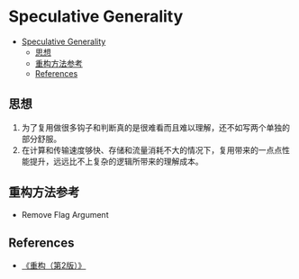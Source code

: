 # Speculative Generality

<!-- TOC -->

- [Speculative Generality](#speculative-generality)
    - [思想](#思想)
    - [重构方法参考](#重构方法参考)
    - [References](#references)

<!-- /TOC -->


## 思想
1. 为了复用做很多钩子和判断真的是很难看而且难以理解，还不如写两个单独的部分舒服。
2. 在计算和传输速度够快、存储和流量消耗不大的情况下，复用带来的一点点性能提升，远远比不上复杂的逻辑所带来的理解成本。


## 重构方法参考
* Remove Flag Argument


## References
* [《重构（第2版）》](https://book.douban.com/subject/33400354/)
